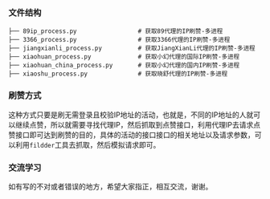 ### 文件结构

```
├── 89ip_process.py           		# 获取89代理的IP刷赞-多进程
├── 3366_process.py          		# 获取3366代理的IP刷赞-多进程
├── jiangxianli_process.py    		# 获取JiangXianLi代理的IP刷赞-多进程
├── xiaohuan_process.py      		# 获取小幻代理的国际IP刷赞-多进程
├── xiaohuan_china_process.py 		# 获取小幻代理的国内IP刷赞-多进程
├── xiaoshu_process.py        		# 获取晓舒代理的IP刷赞-多进程
```

### 刷赞方式

这种方式只要是刷无需登录且校验IP地址的活动，也就是，不同的IP地址的人就可以继续点赞，所以就需要寻找代理IP，然后抓取到点赞接口，利用代理IP去请求点赞接口即可达到刷赞的目的，具体的活动的接口接口的相关地址以及请求参数，可以利用`fildder`工具去抓取，然后模拟请求即可。

### 交流学习

如有写的不对或者错误的地方，希望大家指正，相互交流，谢谢。